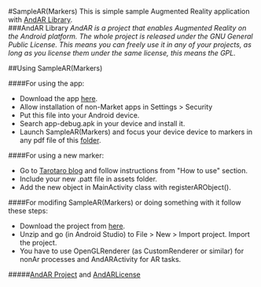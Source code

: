 #SampleAR(Markers)
This is simple sample Augmented Reality application with [AndAR Library](https://code.google.com/p/andar/).<br>
###AndAR Library
<em>AndAR is a project that enables Augmented Reality on the Android platform. The whole project is released under the GNU General Public License. This means you can freely use it in any of your projects, as long as you license them under the same license, this means the GPL.</em>

##Using SampleAR(Markers)

####For using the app:
* Download the app <a target="_blank" href="https://github.com/Jamargle/SampleAR-Markers-/blob/master/app/build/outputs/apk/app-debug.apk?raw=true">here</a>.
* Allow installation of non-Market apps in Settings > Security
* Put this file into your Android device.
* Search app-debug.apk in your device and install it.
* Launch SampleAR(Markers) and focus your device device to markers in any pdf file of this [folder](https://github.com/Jamargle/SampleAR-Markers-/tree/master/app/src/main/assets).

####For using a new marker:
* Go to [Tarotaro blog](http://flash.tarotaro.org/blog/2009/07/12/mgo2/) and follow instructions from "How to use" section.
* Include your new .patt file in assets folder.
* Add the new object in MainActivity class with registerARObject().

####For modifing SampleAR(Markers) or doing something with it follow these steps:
* Download the project from [here](https://github.com/Jamargle/SampleAR-Markers-/archive/master.zip).
* Unzip and go (in Android Studio) to File > New > Import project. Import the project.
* You have to use OpenGLRenderer (as CustomRenderer or similar) for nonAr processes and AndARActivity for AR tasks.

#####[AndAR Project](https://code.google.com/p/andar/) and [AndARLicense](http://www.gnu.org/licenses/gpl.html)
